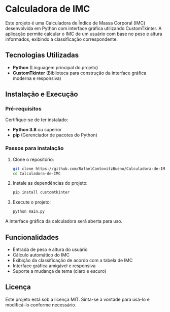 # Calculadora de IMC

Este projeto é uma Calculadora de Índice de Massa Corporal (IMC) desenvolvida em Python com interface gráfica utilizando CustomTkinter. A aplicação permite calcular o IMC de um usuário com base no peso e altura informados, exibindo a classificação correspondente.

## Tecnologias Utilizadas

- **Python** (Linguagem principal do projeto)
- **CustomTkinter** (Biblioteca para construção da interface gráfica moderna e responsiva)

## Instalação e Execução

### Pré-requisitos

Certifique-se de ter instalado:
- **Python 3.8** ou superior
- **pip** (Gerenciador de pacotes do Python)

### Passos para instalação

1. Clone o repositório:
   ```sh
   git clone https://github.com/RafaelCantovitzBueno/Calculadora-de-IMC.git
   cd Calculadora-de-IMC
   ```

2. Instale as dependências do projeto:
   ```sh
   pip install customtkinter
   ```

3. Execute o projeto:
   ```sh
   python main.py
   ```

A interface gráfica da calculadora será aberta para uso.

## Funcionalidades

- Entrada de peso e altura do usuário
- Cálculo automático do IMC
- Exibição da classificação de acordo com a tabela de IMC
- Interface gráfica amigável e responsiva
- Suporte a mudança de tema (claro e escuro)

## Licença

Este projeto está sob a licença MIT. Sinta-se à vontade para usá-lo e modificá-lo conforme necessário.

